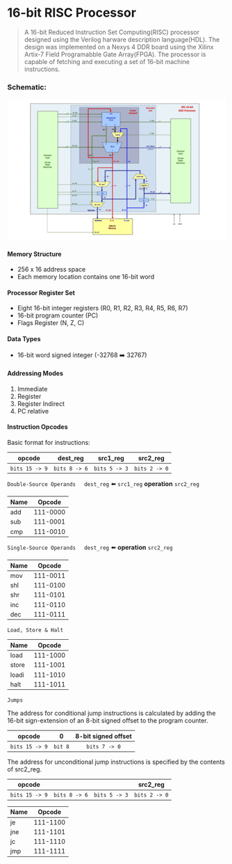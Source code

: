 # 16-bit RISC Processor
>A 16-bit Reduced Instruction Set Computing(RISC) processor designed using the Verilog harware description language(HDL). The design was implemented on a Nexys 4 DDR board using the Xilinx Artix-7 Field Programabble Gate Array(FPGA). The processor is capable of fetching and executing a set of 16-bit machine instructions. 
### Schematic:
![](schematic.jpg)
#### Memory Structure
* 256 x 16 address space
* Each memory location contains one 16-bit word
#### Processor Register Set
* Eight 16-bit integer registers (R0, R1, R2, R3, R4, R5, R6, R7) 
* 16-bit program counter (PC)
* Flags Register (N, Z, C) 
#### Data Types 
* 16-bit word signed integer (-32768 :arrow_right: 32767) 
#### Addressing Modes 
1. Immediate 
2. Register 
3. Register Indirect 
4. PC relative
#### Instruction Opcodes
Basic format for instructions: 

| opcode         | dest_reg      | src1_reg       | src2_reg      |
| :-------------:|:-------------:| :-------------:|:-------------:| 
| `bits 15 -> 9` | `bits 8 -> 6` |`bits 5 -> 3`   |`bits 2 -> 0`  |

`Double-Source Operands` &nbsp;&nbsp;&nbsp; `dest_reg` :arrow_left: `src1_reg` __operation__ `src2_reg`

| Name          | Opcode        | 
| ------------- |:-------------:| 
| add           | 111-0000      | 
| sub           | 111-0001      | 
| cmp           | 111-0010      | 

`Single-Source Operands` &nbsp;&nbsp;&nbsp; `dest_reg` :arrow_left: __operation__ `src2_reg`

| Name          | Opcode        | 
| ------------- |:-------------:| 
| mov           | 111-0011      | 
| shl           | 111-0100      | 
| shr           | 111-0101      | 
| inc           | 111-0110      | 
| dec           | 111-0111      | 

`Load, Store & Halt`

| Name          | Opcode        | 
| ------------- |:-------------:| 
| load          | 111-1000      | 
| store         | 111-1001      | 
| loadi         | 111-1010      | 
| halt          | 111-1011      | 



`Jumps`

The address for conditional jump instructions is calculated by adding the 16-bit sign-extension of an 8-bit signed offset to the program counter. 

| opcode         | 0             | 8-bit signed offset |
| :-------------:|:-------------:| :-------------:|
| `bits 15 -> 9` | `bit 8`       |`bits 7 -> 0`   |

The address for unconditional jump instructions is specified by the contents of src2_reg. 

| opcode         |       |       | src2_reg      |
| :-------------:|:-------------:| :-------------:|:-------------:| 
| `bits 15 -> 9` | `bits 8 -> 6` |`bits 5 -> 3`   |`bits 2 -> 0`  |

| Name          | Opcode        | 
| ------------- |:-------------:| 
| je            | 111-1100      | 
| jne           | 111-1101      | 
| jc            | 111-1110      | 
| jmp           | 111-1111      | 



